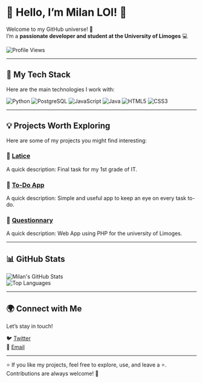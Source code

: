 # 👋 Hello, I’m Milan LOI! 🌟

Welcome to my GitHub universe! 🚀  
I’m a **passionate developer and student at the University of Limoges** 💻  

![Profile Views](https://komarev.com/ghpvc/?username=LOI-mln&color=blueviolet)  

---

## 🔧 My Tech Stack
Here are the main technologies I work with:

![Python](https://img.shields.io/badge/Python-3776AB?style=for-the-badge&logo=python&logoColor=white)
![PostgreSQL](https://img.shields.io/badge/PostgreSQL-336791?style=for-the-badge&logo=postgresql&logoColor=white)
![JavaScript](https://img.shields.io/badge/JavaScript-F7DF1E?style=for-the-badge&logo=javascript&logoColor=black)
![Java](https://img.shields.io/badge/Java-007396?style=for-the-badge&logo=java&logoColor=white)
![HTML5](https://img.shields.io/badge/HTML5-E34F26?style=for-the-badge&logo=html5&logoColor=white)
![CSS3](https://img.shields.io/badge/CSS3-1572B6?style=for-the-badge&logo=css3&logoColor=white)

---

## 💡 Projects Worth Exploring
Here are some of my projects you might find interesting:

### 🎨 [Latice](https://github.com/jules87000/latice)  
A quick description: Final task for my 1st grade of IT.  

### 🚀 [To-Do App](https://github.com/LOI-mln/todo-app)  
A quick description: Simple and useful app to keep an eye on every task to-do.

### 🔗 [Questionnary](https://github.com/Mdeterne/Web-app-questionary)  
A quick description: Web App using PHP for the university of Limoges.  

---

## 📊 GitHub Stats
![Milan's GitHub Stats](https://github-readme-stats.vercel.app/api?username=LOI-mln&show_icons=true&theme=radical)  
![Top Languages](https://github-readme-stats.vercel.app/api/top-langs/?username=LOI-mln&layout=compact&theme=radical)

---

## 🌍 Connect with Me
Let’s stay in touch!  

 
🐦 [Twitter](https://x.com/MLN_444)  
📧 [Email](mailto:milan.loi@unilim.fr)  

---

⭐ If you like my projects, feel free to explore, use, and leave a ⭐. Contributions are always welcome! 🙌

